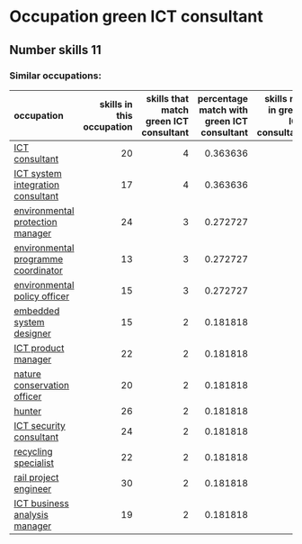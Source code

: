 # Occupation green ICT consultant
## Number skills 11
### Similar occupations:
| occupation                                                                    |   skills in this occupation |   skills that match green ICT consultant |   percentage match with green ICT consultant |   skills not in green ICT consultant |
|:------------------------------------------------------------------------------|----------------------------:|-----------------------------------------:|---------------------------------------------:|-------------------------------------:|
| [ICT consultant](ICT_consultant.md)                                           |                          20 |                                        4 |                                     0.363636 |                                   16 |
| [ICT system integration consultant](ICT_system_integration_consultant.md)     |                          17 |                                        4 |                                     0.363636 |                                   13 |
| [environmental protection manager](environmental_protection_manager.md)       |                          24 |                                        3 |                                     0.272727 |                                   21 |
| [environmental programme coordinator](environmental_programme_coordinator.md) |                          13 |                                        3 |                                     0.272727 |                                   10 |
| [environmental policy officer](environmental_policy_officer.md)               |                          15 |                                        3 |                                     0.272727 |                                   12 |
| [embedded system designer](embedded_system_designer.md)                       |                          15 |                                        2 |                                     0.181818 |                                   13 |
| [ICT product manager](ICT_product_manager.md)                                 |                          22 |                                        2 |                                     0.181818 |                                   20 |
| [nature conservation officer](nature_conservation_officer.md)                 |                          20 |                                        2 |                                     0.181818 |                                   18 |
| [hunter](hunter.md)                                                           |                          26 |                                        2 |                                     0.181818 |                                   24 |
| [ICT security consultant](ICT_security_consultant.md)                         |                          24 |                                        2 |                                     0.181818 |                                   22 |
| [recycling specialist](recycling_specialist.md)                               |                          22 |                                        2 |                                     0.181818 |                                   20 |
| [rail project engineer](rail_project_engineer.md)                             |                          30 |                                        2 |                                     0.181818 |                                   28 |
| [ICT business analysis manager](ICT_business_analysis_manager.md)             |                          19 |                                        2 |                                     0.181818 |                                   17 |
